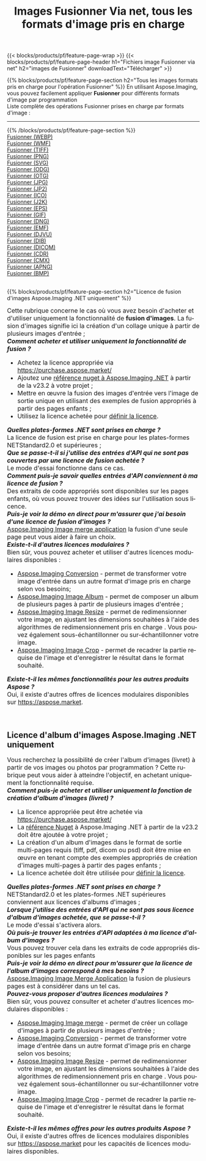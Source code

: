 ﻿---
title: Images Fusionner Via net, tous les formats d'image pris en charge 
weight: 3920
url: /fr/net/merge 
lang: fr
langdirlevel: 2
locales: zh-hans,ja,it,ru,de,es,fr,nl,id,lt,pl,pt,vi,tr,ko,zh-hant,ar,hi,th,sv,cs,uk,he
description: En utilisant Aspose.Imaging, vous pouvez facilement Fusionner images Via net
---

{{< blocks/products/pf/feature-page-wrap >}}
{{< blocks/products/pf/feature-page-header h1="Fichiers image Fusionner via net" h2="images de Fusionner" downloadText="Télécharger" >}}


{{% blocks/products/pf/feature-page-section  h2="Tous les images formats pris en charge pour l'opération Fusionner" %}}
En utilisant Aspose.Imaging, vous pouvez facilement appliquer **Fusionner** pour différents formats d'image par programmation
<br/>
Liste complète des opérations Fusionner prises en charge par formats d'image :
<hr/>
{{% /blocks/products/pf/feature-page-section %}}
<div class="container-fluid productfamilypage bg-gray">
    <div class="convertypes bg-gray agp-content section">
        <div class="container">
		<div class="row other-converters">
		    <div class='col-md-2 other-converter remove-lp remove-rp'><a href="/imaging/fr/net/merge/webp" >Fusionner (WEBP)</a></div><div class='col-md-2 other-converter remove-lp remove-rp'><a href="/imaging/fr/net/merge/wmf" >Fusionner (WMF)</a></div><div class='col-md-2 other-converter remove-lp remove-rp'><a href="/imaging/fr/net/merge/tiff" >Fusionner (TIFF)</a></div><div class='col-md-2 other-converter remove-lp remove-rp'><a href="/imaging/fr/net/merge/png" >Fusionner (PNG)</a></div><div class='col-md-2 other-converter remove-lp remove-rp'><a href="/imaging/fr/net/merge/svg" >Fusionner (SVG)</a></div><div class='col-md-2 other-converter remove-lp remove-rp'><a href="/imaging/fr/net/merge/odg" >Fusionner (ODG)</a></div><div class='col-md-2 other-converter remove-lp remove-rp'><a href="/imaging/fr/net/merge/otg" >Fusionner (OTG)</a></div><div class='col-md-2 other-converter remove-lp remove-rp'><a href="/imaging/fr/net/merge/jpg" >Fusionner (JPG)</a></div><div class='col-md-2 other-converter remove-lp remove-rp'><a href="/imaging/fr/net/merge/jp2" >Fusionner (JP2)</a></div><div class='col-md-2 other-converter remove-lp remove-rp'><a href="/imaging/fr/net/merge/ico" >Fusionner (ICO)</a></div><div class='col-md-2 other-converter remove-lp remove-rp'><a href="/imaging/fr/net/merge/j2k" >Fusionner (J2K)</a></div><div class='col-md-2 other-converter remove-lp remove-rp'><a href="/imaging/fr/net/merge/eps" >Fusionner (EPS)</a></div><div class='col-md-2 other-converter remove-lp remove-rp'><a href="/imaging/fr/net/merge/gif" >Fusionner (GIF)</a></div><div class='col-md-2 other-converter remove-lp remove-rp'><a href="/imaging/fr/net/merge/dng" >Fusionner (DNG)</a></div><div class='col-md-2 other-converter remove-lp remove-rp'><a href="/imaging/fr/net/merge/emf" >Fusionner (EMF)</a></div><div class='col-md-2 other-converter remove-lp remove-rp'><a href="/imaging/fr/net/merge/djvu" >Fusionner (DJVU)</a></div><div class='col-md-2 other-converter remove-lp remove-rp'><a href="/imaging/fr/net/merge/dib" >Fusionner (DIB)</a></div><div class='col-md-2 other-converter remove-lp remove-rp'><a href="/imaging/fr/net/merge/dicom" >Fusionner (DICOM)</a></div><div class='col-md-2 other-converter remove-lp remove-rp'><a href="/imaging/fr/net/merge/cdr" >Fusionner (CDR)</a></div><div class='col-md-2 other-converter remove-lp remove-rp'><a href="/imaging/fr/net/merge/cmx" >Fusionner (CMX)</a></div><div class='col-md-2 other-converter remove-lp remove-rp'><a href="/imaging/fr/net/merge/apng" >Fusionner (APNG)</a></div><div class='col-md-2 other-converter remove-lp remove-rp'><a href="/imaging/fr/net/merge/bmp" >Fusionner (BMP)</a></div>
                </div>
        </div>
    </div>
</div>
<br/>

{{% blocks/products/pf/feature-page-section  h2="Licence de fusion d'images Aspose.Imaging .NET uniquement" %}}
<div style="font-size:16px;">
Cette rubrique concerne le cas où vous avez besoin d'acheter et d'utiliser uniquement la fonctionnalité de <b>fusion d'images</b>. La fusion d'images signifie ici la création d'un collage unique à partir de plusieurs images d'entrée ; <br/>
<i><b>Comment acheter et utiliser uniquement la fonctionnalité de fusion ?</b></i>
<ul>
<li>
Achetez la licence appropriée via <a href="https://purchase.aspose.market/">https://purchase.aspose.market/</a>
</li>
<li>
Ajoutez une <a href="https://www.nuget.org/packages/Aspose.Imaging">référence nuget à Aspose.Imaging .NET</a> à partir de la v23.2 à votre projet ;
</li>
<li>
Mettre en œuvre la fusion des images d'entrée vers l'image de sortie unique en utilisant des exemples de fusion appropriés à partir des pages enfants ;
</li>
<li>
Utilisez la licence achetée pour <a href="https://docs.aspose.com/imaging/net/licensing/">définir la licence</a>.
</li>
</ul>
<i><b>Quelles plates-formes .NET sont prises en charge ?</b></i> <br/>
La licence de fusion est prise en charge pour les plates-formes NETStandard2.0 et supérieures ;<br/>
<i><b>Que se passe-t-il si j'utilise des entrées d'API qui ne sont pas couvertes par une licence de fusion achetée ?</b></i><br/>
Le mode d'essai fonctionne dans ce cas.<br/>
<i><b>Comment puis-je savoir quelles entrées d'API conviennent à ma licence de fusion ?</b></i><br/>
Des extraits de code appropriés sont disponibles sur les pages enfants, où vous pouvez trouver des idées sur l'utilisation sous licence.<br/>
<i><b>Puis-je voir la démo en direct pour m'assurer que j'ai besoin d'une licence de fusion d'images ?</b></i><br/>
<a href="https://products.aspose.app/imaging/fr/image-merge/">Aspose.Imaging Image merge application</a> la fusion d'une seule page peut vous aider à faire un choix.<br />
<i><b>Existe-t-il d'autres licences modulaires ?</b></i><br/>
Bien sûr, vous pouvez acheter et utiliser d'autres licences modulaires disponibles :<br/>
<ul>
<li>
<a href="https://products.aspose.com/imaging/fr/net/conversion/">Aspose.Imaging Conversion</a> - permet de transformer votre image d'entrée dans un autre format d'image pris en charge selon vos besoins;
</li>
<li>
<a href="https://products.aspose.com/imaging/fr/net/merge/">Aspose.Imaging Image Album</a> - permet de composer un album de plusieurs pages à partir de plusieurs images d'entrée ;
</li>
<li>
<a href="https://products.aspose.com/imaging/fr/net/resize/">Aspose.Imaging Image Resize</a> - permet de redimensionner votre image, en ajustant les dimensions souhaitées à l'aide des algorithmes de redimensionnement pris en charge . Vous pouvez également sous-échantillonner ou sur-échantillonner votre image.
</li>
<li>
<a href="https://products.aspose.com/imaging/fr/net/crop/">Aspose.Imaging Image Crop</a> - permet de recadrer la partie requise de l'image et d'enregistrer le résultat dans le format souhaité.
</li>
</ul>
<i><b>Existe-t-il les mêmes fonctionnalités pour les autres produits Aspose ?</b></i><br/>
Oui, il existe d'autres offres de licences modulaires disponibles sur <a href="https://aspose.market">https://aspose.market</a>.
</div>
<br/>

<br/>
<h2>Licence d'album d'images Aspose.Imaging .NET uniquement</h2>
<div style="font-size:16px;">
Vous recherchez la possibilité de créer l'album d'images (livret) à partir de vos images ou photos par programmation ? Cette rubrique peut vous aider à atteindre l'objectif, en achetant uniquement la fonctionnalité requise.<br/>
<i><b>Comment puis-je acheter et utiliser uniquement la fonction de création d'album d'images (livret) ?</b></i>
<ul>
<li>
La licence appropriée peut être achetée via <a href="https://purchase.aspose.market/">https://purchase.aspose.market/</a>
</li>
<li>
La <a href="https://www.nuget.org/packages/Aspose.Imaging">référence Nuget</a> à Aspose.Imaging .NET à partir de la v23.2 doit être ajoutée à votre projet ;
</li>
<li>
La création d'un album d'images dans le format de sortie multi-pages requis (tiff, pdf, dicom ou psd) doit être mise en œuvre en tenant compte des exemples appropriés de création d'images multi-pages à partir des pages enfants ;
</li>
<li>
La licence achetée doit être utilisée pour <a href="https://docs.aspose.com/imaging/net/licensing/">définir la licence</a>.
</li>
</ul>
<i><b>Quelles plates-formes .NET sont prises en charge ?</b></i> <br/>
NETStandard2.0 et les plates-formes .NET supérieures conviennent aux licences d'albums d'images ;<br/>
<i><b>Lorsque j'utilise des entrées d'API qui ne sont pas sous licence d'album d'images achetée, que se passe-t-il ?</b></i><br/>
Le mode d'essai s'activera alors.<br/>
<i><b>Où puis-je trouver les entrées d'API adaptées à ma licence d'album d'images ?</b></i><br/>
Vous pouvez trouver cela dans les extraits de code appropriés disponibles sur les pages enfants<br/>
<i><b>Puis-je voir la démo en direct pour m'assurer que la licence de l'album d'images correspond à mes besoins ?</b></i><br/>
<a href="https://products.aspose.app/imaging/fr/image-merge/">Aspose.Imaging Image Merge Application</a> la fusion de plusieurs pages est à considérer dans un tel cas. <br/>
<i><b>Pouvez-vous proposer d'autres licences modulaires ?</b></i><br/>
Bien sûr, vous pouvez consulter et acheter d'autres licences modulaires disponibles :<br/>
<ul>
<li>
<a href="https://products.aspose.com/imaging/fr/net/merge/">Aspose.Imaging Image merge</a> - permet de créer un collage d'images à partir de plusieurs images d'entrée ;
</li>
<li>
<a href="https://products.aspose.com/imaging/fr/net/conversion/">Aspose.Imaging Conversion</a> - permet de transformer votre image d'entrée dans un autre format d'image pris en charge selon vos besoins;
</li>
<li>
<a href="https://products.aspose.com/imaging/fr/net/resize/">Aspose.Imaging Image Resize</a> - permet de redimensionner votre image, en ajustant les dimensions souhaitées à l'aide des algorithmes de redimensionnement pris en charge . Vous pouvez également sous-échantillonner ou sur-échantillonner votre image.
</li>
<li>
<a href="https://products.aspose.com/imaging/fr/net/crop/">Aspose.Imaging Image Crop</a> - permet de recadrer la partie requise de l'image et d'enregistrer le résultat dans le format souhaité.
</li>
</ul>
<i><b>Existe-t-il les mêmes offres pour les autres produits Aspose ?</b></i><br/>
Oui, il existe d'autres offres de licences modulaires disponibles sur <a href="https://aspose.market">https://aspose.market</a> pour les capacités de licences modulaires disponibles.
</div>
<br/>
